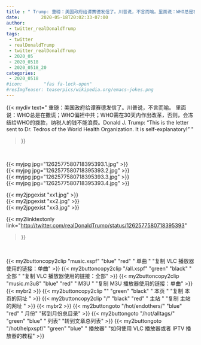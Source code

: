 ```yaml
---
title : " Trump: 重磅：美国政府给谭赛德发信了。川普说，不言而喻。里面说：WHO总是在撒谎；WHO偏袒中共；WHO需在30天内作出改革，否则，会冻结给WHO的拨款，纳税人的钱不能浪费。"
date:        2020-05-18T20:02:33-07:00
author:
 - twitter_realDonaldTrump
tags:
 - twitter
 - realDonaldTrump
 - twitter_realDonaldTrump
 - 2020_05
 - 2020_0518
 - 2020_0518_20
categories:
 - 2020_0518
#icon:        "fas fa-lock-open"
#resImgTeaser: teaserpics/wikipedia.org/emacs-jokes.png
---
```


{{< mydiv text=" 重磅：美国政府给谭赛德发信了。川普说，不言而喻。 里面说：WHO总是在撒谎；WHO偏袒中共；WHO需在30天内作出改革，否则，会冻结给WHO的拨款，纳税人的钱不能浪费。Donald J. Trump: “This is the letter sent to Dr. Tedros of the World Health Organization. It is self-explanatory!”  "
>}}
<br>


 {{< myjpg jpg="1262577580718395393.1.jpg" >}}<br>  {{< myjpg jpg="1262577580718395393.2.jpg" >}}<br>  {{< myjpg jpg="1262577580718395393.3.jpg" >}}<br>  {{< myjpg jpg="1262577580718395393.4.jpg" >}}<br> 

{{< my2jpgexist "xx1.jpg" >}}<br>
{{< my2jpgexist "xx2.jpg" >}}<br>
{{< my2jpgexist "xx3.jpg" >}}<br>


{{< my2linktextonly link="http://twitter.com/realDonaldTrump/status/1262577580718395393"
>}}


<br>

{{< my2buttoncopy2clip "music.xspf"        "blue"   "red"    " 单曲 "  "复制 VLC 播放器使用的链接：单曲" >}} {{< my2buttoncopy2clip "/all.xspf"         "green"  "black"  " 全部 "  "复制 VLC 播放器使用的链接：全部" >}} {{< my2buttoncopy2clip "music.m3u8"        "blue"   "red"    " M3U  "    "复制 M3U 播放器使用的链接：单曲" >}} {{< mybr2 >}} {{< my2buttoncopy2clip ""                  "green"  "black"  " 本页 "    "复制 本页的网址 " >}} {{< my2buttoncopy2clip "/"                 "black"  "red"    " 主站 "    "复制 主站的网址 " >}} {{< mybr2 >}} {{< my2buttongoto      "/hot/endothers/"   "blue"   "red"    " 月份"   "转到月份总目录" >}} {{< my2buttongoto      "/hot/alltags/"     "green"  "blue"   " 列表"   "转到文章总列表" >}} {{< my2buttongoto      "/hot/helpxspf/"    "green"  "blue"   " 播放器" "如何使用 VLC 播放器或者 IPTV 播放器的教程" >}} 
